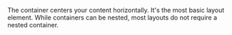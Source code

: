 The container centers your content horizontally.
It's the most basic layout element.
While containers can be nested, most layouts do not require a nested container.